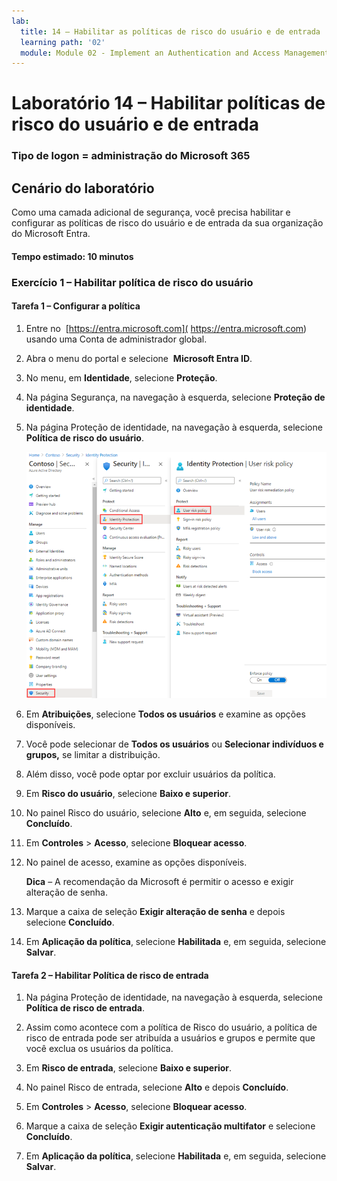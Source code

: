 ```yaml
---
lab:
  title: 14 – Habilitar as políticas de risco do usuário e de entrada
  learning path: '02'
  module: Module 02 - Implement an Authentication and Access Management Solution
---
```


# Laboratório 14 – Habilitar políticas de risco do usuário e de entrada

### Tipo de logon = administração do Microsoft 365

## Cenário do laboratório

Como uma camada adicional de segurança, você precisa habilitar e configurar as políticas de risco do usuário e de entrada da sua organização do Microsoft Entra.

#### Tempo estimado: 10 minutos


### Exercício 1 – Habilitar política de risco do usuário

#### Tarefa 1 – Configurar a política

1. Entre no  [https://entra.microsoft.com]( https://entra.microsoft.com) usando uma Conta de administrador global.

2. Abra o menu do portal e selecione  **Microsoft Entra ID**.

3. No menu, em **Identidade**, selecione **Proteção**.

4. Na página Segurança, na navegação à esquerda, selecione **Proteção de identidade**.

5. Na página Proteção de identidade, na navegação à esquerda, selecione **Política de risco do usuário**.

    ![Imagem da tela exibindo a página de política de risco do usuário e o caminho de navegação realçado](./media/lp2-mod4-browse-to-identity-protection.png)

6. Em **Atribuições**, selecione **Todos os usuários** e examine as opções disponíveis.

7. Você pode selecionar de **Todos os usuários** ou **Selecionar indivíduos e grupos,** se limitar a distribuição.

8. Além disso, você pode optar por excluir usuários da política.

9. Em **Risco do usuário**, selecione **Baixo e superior**.

10. No painel Risco do usuário, selecione **Alto** e, em seguida, selecione **Concluído**.

11. Em **Controles** > **Acesso**, selecione **Bloquear acesso**.

12. No painel de acesso, examine as opções disponíveis.

    **Dica** – A recomendação da Microsoft é permitir o acesso e exigir alteração de senha.

13. Marque a caixa de seleção **Exigir alteração de senha** e depois selecione **Concluído**.

14. Em **Aplicação da política**, selecione **Habilitada** e, em seguida, selecione **Salvar**.

#### Tarefa 2 – Habilitar Política de risco de entrada

1. Na página Proteção de identidade, na navegação à esquerda, selecione **Política de risco de entrada**.

2. Assim como acontece com a política de Risco do usuário, a política de risco de entrada pode ser atribuída a usuários e grupos e permite que você exclua os usuários da política.

3. Em **Risco de entrada**, selecione **Baixo e superior**.

4. No painel Risco de entrada, selecione **Alto** e depois **Concluído**.

5. Em **Controles** > **Acesso**, selecione **Bloquear acesso**.

6. Marque a caixa de seleção **Exigir autenticação multifator** e selecione **Concluído**.

7. Em **Aplicação da política**, selecione **Habilitada** e, em seguida, selecione **Salvar**.
